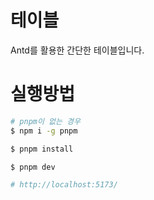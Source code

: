 # 테이블

Antd를 활용한 간단한 테이블입니다.

# 실행방법

```bash
# pnpm이 없는 경우
$ npm i -g pnpm

$ pnpm install

$ pnpm dev

# http://localhost:5173/
```
